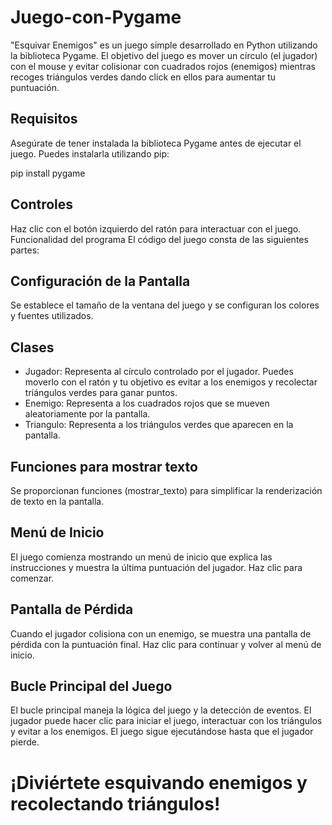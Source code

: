 # Juego-con-Pygame
"Esquivar Enemigos" es un juego simple desarrollado en Python utilizando la biblioteca Pygame. El objetivo del juego es mover un círculo (el jugador) con el mouse y evitar colisionar con cuadrados rojos (enemigos) mientras recoges triángulos verdes dando click en ellos para aumentar tu puntuación.

## Requisitos
Asegúrate de tener instalada la biblioteca Pygame antes de ejecutar el juego. Puedes instalarla utilizando pip:

pip install pygame

## Controles
Haz clic con el botón izquierdo del ratón para interactuar con el juego.
Funcionalidad del programa
El código del juego consta de las siguientes partes:

## Configuración de la Pantalla
Se establece el tamaño de la ventana del juego y se configuran los colores y fuentes utilizados.

## Clases
* Jugador: Representa al círculo controlado por el jugador. Puedes moverlo con el ratón y tu objetivo es evitar a los enemigos y recolectar triángulos verdes para ganar puntos.
* Enemigo: Representa a los cuadrados rojos que se mueven aleatoriamente por la pantalla.
* Triangulo: Representa a los triángulos verdes que aparecen en la pantalla.
  
## Funciones para mostrar texto
Se proporcionan funciones (mostrar_texto) para simplificar la renderización de texto en la pantalla.

## Menú de Inicio
El juego comienza mostrando un menú de inicio que explica las instrucciones y muestra la última puntuación del jugador. Haz clic para comenzar.

## Pantalla de Pérdida
Cuando el jugador colisiona con un enemigo, se muestra una pantalla de pérdida con la puntuación final. Haz clic para continuar y volver al menú de inicio.

## Bucle Principal del Juego
El bucle principal maneja la lógica del juego y la detección de eventos. El jugador puede hacer clic para iniciar el juego, interactuar con los triángulos y evitar a los enemigos. El juego sigue ejecutándose hasta que el jugador pierde.

# ¡Diviértete esquivando enemigos y recolectando triángulos!
